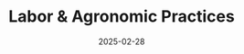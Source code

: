 ---
title: "Labor & Agronomic Practices"
description: "Guidelines for workforce management, planting, pruning, and soil health."
date: 2025-02-28
updated: 2025-03-01
draft: false
featured: false
---